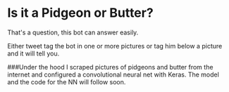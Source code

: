 # Is it a Pidgeon or Butter?
That's a question, this bot can answer easily.

Either tweet tag the bot in one or more pictures or tag him below a picture and it will tell you.

###Under the hood
I scraped pictures of pidgeons and butter from the internet and configured a convolutional neural net with Keras.
The model and the code for the NN will follow soon.